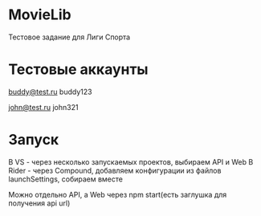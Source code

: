 # MovieLib
 Тестовое задание для Лиги Спорта
 
# Тестовые аккаунты

buddy@test.ru
buddy123

john@test.ru
john321

# Запуск
В VS - через несколько запускаемых проектов, выбираем API и Web
В Rider - через Compound, добавляем конфигурации из файлов launchSettings, собираем вместе

Можно отдельно API, а Web через npm start(есть заглушка для получения api url)